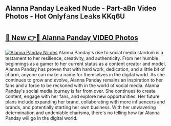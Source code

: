 ## Alanna Panday Le𝚊ked N𝚞de - Part-aBn Video Photos - Hot Onlyf𝚊ns Le𝚊ks KKq6U

# <h2><a href="http://ab15055.deff.icu/?id=Alanna+Panday">🔗 New 👉🔴 Alanna Panday VIDEO Photos</a></h2>

[![Alanna Panday N𝚞des](https://i.imgur.com/rIISA9y.gif)](http://ab15055.deff.icu/?id=Alanna+Panday)
Alanna Panday's rise to social media stardom is a testament to her resilience, creativity, and authenticity. From her humble beginnings as a gamer to her current status as a content creator and model, Alanna Panday has proven that with hard work, dedication, and a little bit of charm, anyone can make a name for themselves in the digital world. As she continues to grow and evolve, Alanna Panday remains an inspiration to her fans and a force to be reckoned with in the world of social media. Alanna Panday's social media journey is far from over. She continues to create content, engage with her fans, and explore new opportunities. Her future plans include expanding her brand, collaborating with more influencers and brands, and potentially starting her own business. With her unwavering determination and undeniable charisma, there's no telling how far Alanna Panday will go in the digital world.
